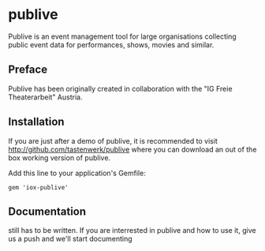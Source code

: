 # publive

Publive is an event management tool for large organisations collecting public event data for performances, shows, movies and similar.

## Preface

Publive has been originally created in collaboration with the "IG Freie Theaterarbeit" Austria.

## Installation

If you are just after a demo of publive, it is recommended to visit http://github.com/tastenwerk/publive where you can download an out of the box working version of publive.

Add this line to your application's Gemfile:

    gem 'iox-publive'

## Documentation

still has to be written. If you are interrested in publive and how to use it, give us a push and we'll start documenting
